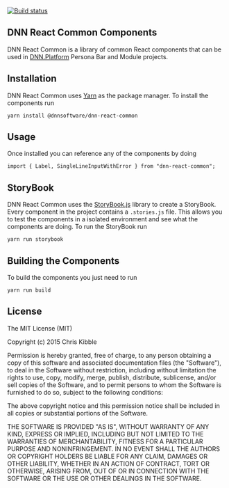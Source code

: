 [![Build status](https://ci.appveyor.com/api/projects/status/er8qc8a7323ctfb1?svg=true)](https://ci.appveyor.com/project/DnnAutomation/dnn-react-common)

## DNN React Common Components
DNN React Common is a library of common React components that can be used in [DNN.Platform](https://github.com/dnnsoftware/Dnn.Platform/) Persona Bar and Module projects.

## Installation
DNN React Common uses [Yarn](https://yarnpkg.com/) as the package manager. To install the components run

```
yarn install @dnnsoftware/dnn-react-common
```
## Usage
Once installed you can reference any of the components by doing
```
import { Label, SingleLineInputWithError } from "dnn-react-common";
```
## StoryBook
DNN React Common uses the [StoryBook.js](https://storybook.js.org/) library to create a StoryBook. Every component in the project contains a ```.stories.js``` file. This allows you to test the components in a isolated environment and see what the components are doing. To run the StoryBook run

```
yarn run storybook
```

## Building the Components
To build the components you just need to run
```
yarn run build
```

## License
 
The MIT License (MIT)

Copyright (c) 2015 Chris Kibble

Permission is hereby granted, free of charge, to any person obtaining a copy of this software and associated documentation files (the "Software"), to deal in the Software without restriction, including without limitation the rights to use, copy, modify, merge, publish, distribute, sublicense, and/or sell copies of the Software, and to permit persons to whom the Software is furnished to do so, subject to the following conditions:

The above copyright notice and this permission notice shall be included in all copies or substantial portions of the Software.

THE SOFTWARE IS PROVIDED "AS IS", WITHOUT WARRANTY OF ANY KIND, EXPRESS OR IMPLIED, INCLUDING BUT NOT LIMITED TO THE WARRANTIES OF MERCHANTABILITY, FITNESS FOR A PARTICULAR PURPOSE AND NONINFRINGEMENT. IN NO EVENT SHALL THE AUTHORS OR COPYRIGHT HOLDERS BE LIABLE FOR ANY CLAIM, DAMAGES OR OTHER LIABILITY, WHETHER IN AN ACTION OF CONTRACT, TORT OR OTHERWISE, ARISING FROM, OUT OF OR IN CONNECTION WITH THE SOFTWARE OR THE USE OR OTHER DEALINGS IN THE SOFTWARE.